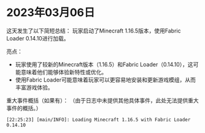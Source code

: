 # 2023年03月06日
这天发生了以下简短总结：
玩家启动了Minecraft 1.16.5版本，使用Fabric Loader 0.14.10进行加载。

亮点：
- 玩家使用了较新的Minecraft版本（1.16.5）和Fabric Loader（0.14.10），这可能意味着他们能够体验新特性或优化。
- 使用Fabric Loader可能意味着玩家可以更容易地安装和更新游戏模组，从而丰富游戏体验。

重大事件概括（如果有）：
（由于日志中未提供其他具体事件，此处无法提供重大事件的概括。）
```
[22:25:23] [main/INFO]: Loading Minecraft 1.16.5 with Fabric Loader 0.14.10
```
